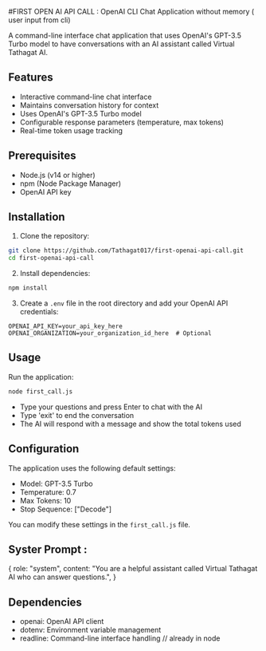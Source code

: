 #FIRST OPEN AI API CALL :  OpenAI CLI Chat Application without memory ( user input from cli)

A command-line interface chat application that uses OpenAI's GPT-3.5 Turbo model to have conversations with an AI assistant called Virtual Tathagat AI.

## Features

- Interactive command-line chat interface
- Maintains conversation history for context
- Uses OpenAI's GPT-3.5 Turbo model
- Configurable response parameters (temperature, max tokens)
- Real-time token usage tracking

## Prerequisites

- Node.js (v14 or higher)
- npm (Node Package Manager)
- OpenAI API key

## Installation

1. Clone the repository:

```bash
git clone https://github.com/Tathagat017/first-openai-api-call.git
cd first-openai-api-call
```

2. Install dependencies:

```bash
npm install
```

3. Create a `.env` file in the root directory and add your OpenAI API credentials:

```env
OPENAI_API_KEY=your_api_key_here
OPENAI_ORGANIZATION=your_organization_id_here  # Optional
```

## Usage

Run the application:

```bash
node first_call.js
```

- Type your questions and press Enter to chat with the AI
- Type 'exit' to end the conversation
- The AI will respond with a message and show the total tokens used

## Configuration

The application uses the following default settings:

- Model: GPT-3.5 Turbo
- Temperature: 0.7
- Max Tokens: 10
- Stop Sequence: ["Decode"]

You can modify these settings in the `first_call.js` file.

## Syster Prompt : 
  {
    role: "system",
    content:
      "You are a helpful assistant called Virtual Tathagat AI who can answer questions.",
  }

## Dependencies

- openai: OpenAI API client
- dotenv: Environment variable management
- readline: Command-line interface handling // already in node
